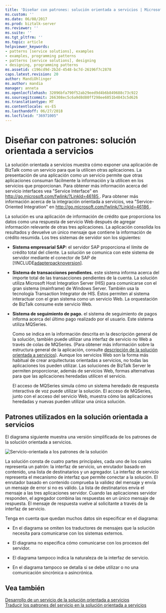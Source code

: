 ```yaml
---
title: 'Diseñar con patrones: solución orientada a servicios | Microsoft Docs'
ms.custom: ''
ms.date: 06/08/2017
ms.prod: biztalk-server
ms.reviewer: ''
ms.suite: ''
ms.tgt_pltfrm: ''
ms.topic: article
helpviewer_keywords:
- patterns [service solutions], examples
- examples, programming patterns
- patterns [service solutions], designing
- designing, programming patterns
ms.assetid: c196cd9d-2b2d-4548-bc7d-26196f7c2878
caps.latest.revision: 20
author: MandiOhlinger
ms.author: mandia
manager: anneta
ms.openlocfilehash: 32096bfa790f52ab29eed9d4b6b849688c73c922
ms.sourcegitcommit: 266308ec5c6a9d8d80ff298ee6051b4843c5d626
ms.translationtype: MT
ms.contentlocale: es-ES
ms.lasthandoff: 06/27/2018
ms.locfileid: "36971005"
---
```

# <a name="designing-with-patterns-the-service-oriented-solution"></a>Diseñar con patrones: solución orientada a servicios
La solución orientada a servicios muestra cómo exponer una aplicación de BizTalk como un servicio para que la utilicen otras aplicaciones. La presentación de una aplicación como un servicio permite que otras aplicaciones consuman fácilmente la información y la utilicen en los servicios que proporcionan. Para obtener más información acerca del servicio interfaces vea "Service Interface" en [ http://go.microsoft.com/fwlink/?LinkId=46185 ](http://go.microsoft.com/fwlink/?LinkId=46185). Para obtener más información acerca de la integración orientada a servicios, vea "Service-Oriented Integration" en [ http://go.microsoft.com/fwlink/?LinkId=46186 ](http://go.microsoft.com/fwlink/?LinkId=46186).  
  
 La solución es una aplicación de información de crédito que proporciona los datos como una respuesta de servicio Web después de agregar información relevante de otras tres aplicaciones. La aplicación consolida los resultados y devuelve un único mensaje que contiene la información de crédito resumida. Los tres sistemas de servidor son los siguientes:  
  
- **Sistema empresarial SAP:** el servidor SAP proporciona el límite de crédito total del cliente. La solución se comunica con este sistema de servidor mediante el conector de SAP de [!INCLUDE[adapterpacknoversion](../includes/adapterpacknoversion-md.md)].  
  
- **Sistema de transacciones pendientes.** este sistema informa acerca del importe total de las transacciones pendientes de la cuenta. La solución utiliza Microsoft Host Integration Server (HIS) para comunicarse con el gran sistema (mainframe) de Windows Server. También usa la tecnología Transaction Integrator de HIS. Éstos permiten al sistema interactuar con el gran sistema como un servicio Web. La orquestación de BizTalk consume este servicio Web.  
  
- **Sistema de seguimiento de pago.** el sistema de seguimiento de pagos informa acerca del último pago realizado por el usuario. Este sistema utiliza MQSeries.  
  
  Como se indica en la información descrita en la descripción general de la solución, también puede utilizar una interfaz de servicio no Web a través de colas de MQSeries. (Para obtener más información sobre la estructura general de la aplicación, consulte [descripción de la solución orientada a servicios](../core/understanding-the-service-oriented-solution.md)). Aunque los servicios Web son la forma más habitual de crear arquitecturas orientadas a servicios, no todas las aplicaciones los pueden utilizar. Las soluciones de BizTalk Server le permiten proporcionar, además de servicios Web, formas alternativas para que las aplicaciones heredadas utilicen el servicio.  
  
  El acceso de MQSeries simula cómo un sistema heredado de respuesta interactiva de voz puede utilizar la solución. El acceso de MQSeries, junto con el acceso del servicio Web, muestra cómo las aplicaciones heredadas y nuevas pueden utilizar una única solución.  
  
## <a name="patterns-used-in-the-service-oriented-solution"></a>Patrones utilizados en la solución orientada a servicios  
 El diagrama siguiente muestra una versión simplificada de los patrones de la solución orientada a servicios.  
  
 ![Servicio&#45;orientada a los patrones de la solución](../core/media/service-oriented-solution-patterns.gif "Service_Oriented_Solution_Patterns")  
  
 La solución consta de cuatro partes principales, cada uno de los cuales representa un patrón: la interfaz de servicio, un enrutador basado en contenido, una lista de destinatarios y un agregador. La interfaz de servicio representa el mecanismo de interfaz que permite conectar a la solución. El enrutador basado en contenido comprueba la validez del mensaje y envía un mensaje de error si no es válido. La lista de destinatarios envía el mensaje a las tres aplicaciones servidor. Cuando las aplicaciones servidor responden, el agregador combina las respuestas en un único mensaje de respuesta. El mensaje de respuesta vuelve al solicitante a través de la interfaz de servicio.  
  
 Tenga en cuenta que quedan muchos datos sin especificar en el diagrama:  
  
-   En el diagrama se omiten los traductores de mensajes que la solución necesita para comunicarse con los sistemas externos.  
  
-   El diagrama no especifica cómo comunicarse con los procesos del servidor.  
  
-   El diagrama tampoco indica la naturaleza de la interfaz de servicio.  
  
-   En el diagrama tampoco se detalla si se debe utilizar o no una comunicación sincrónica o asincrónica.  
  
## <a name="see-also"></a>Vea también  
 [Desarrollo de un servicio de la solución orientada a servicios](../core/developing-a-service-oriented-solution.md)   
 [Traducir los patrones del servicio en la solución orientada a servicios](../core/translating-the-patterns-of-the-service-oriented-solution.md)